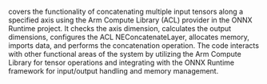 covers the functionality of concatenating multiple input tensors along a specified axis using the Arm Compute Library (ACL) provider in the ONNX Runtime project. It checks the axis dimension, calculates the output dimensions, configures the ACL NEConcatenateLayer, allocates memory, imports data, and performs the concatenation operation. The code interacts with other functional areas of the system by utilizing the Arm Compute Library for tensor operations and integrating with the ONNX Runtime framework for input/output handling and memory management.